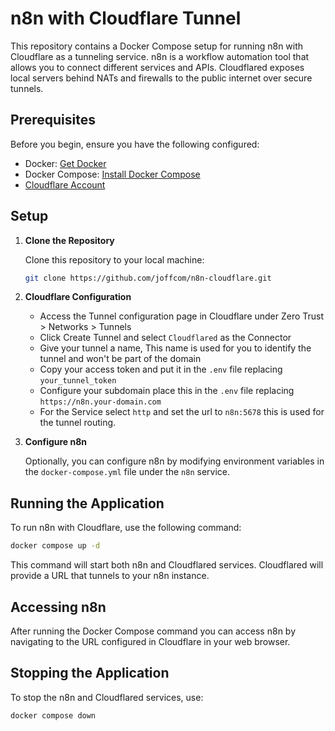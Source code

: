 # n8n with Cloudflare Tunnel

This repository contains a Docker Compose setup for running n8n with Cloudflare as a tunneling service. n8n is a workflow automation tool that allows you to connect different services and APIs. Cloudflared exposes local servers behind NATs and firewalls to the public internet over secure tunnels.

## Prerequisites

Before you begin, ensure you have the following configured:
- Docker: [Get Docker](https://docs.docker.com/get-docker/)
- Docker Compose: [Install Docker Compose](https://docs.docker.com/compose/install/)
- [Cloudflare Account](https://cloudflare.com)

## Setup

1. **Clone the Repository**

   Clone this repository to your local machine:
   ```bash
   git clone https://github.com/joffcom/n8n-cloudflare.git
   ```

2. **Cloudflare Configuration**

   - Access the Tunnel configuration page in Cloudflare under Zero Trust > Networks > Tunnels
   - Click Create Tunnel and select `Cloudflared` as the Connector
   - Give your tunnel a name, This name is used for you to identify the tunnel and won't be part of the domain
   - Copy your access token and put it in the `.env` file replacing `your_tunnel_token`
   - Configure your subdomain place this in the `.env` file replacing `https://n8n.your-domain.com`
   - For the Service select `http` and set the url to `n8n:5678` this is used for the tunnel routing.

3. **Configure n8n**

   Optionally, you can configure n8n by modifying environment variables in the `docker-compose.yml` file under the `n8n` service.

## Running the Application

To run n8n with Cloudflare, use the following command:

```bash
docker compose up -d
```

This command will start both n8n and Cloudflared services. Cloudflared will provide a URL that tunnels to your n8n instance.

## Accessing n8n

After running the Docker Compose command you can access n8n by navigating to the URL configured in Cloudflare in your web browser.

## Stopping the Application

To stop the n8n and Cloudflared services, use:

```bash
docker compose down
```

